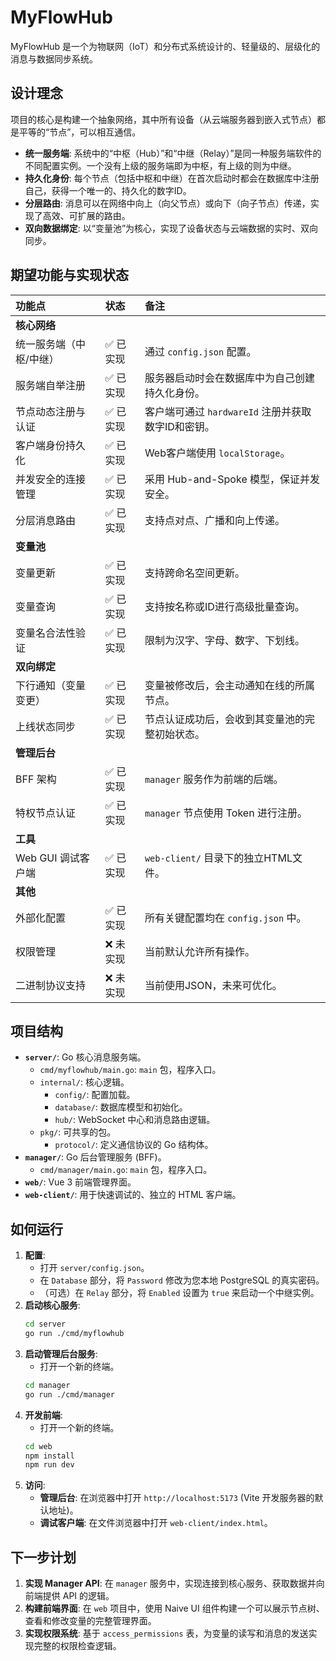 # MyFlowHub

MyFlowHub 是一个为物联网（IoT）和分布式系统设计的、轻量级的、层级化的消息与数据同步系统。

## 设计理念

项目的核心是构建一个抽象网络，其中所有设备（从云端服务器到嵌入式节点）都是平等的“节点”，可以相互通信。

- **统一服务端**: 系统中的“中枢（Hub）”和“中继（Relay）”是同一种服务端软件的不同配置实例。一个没有上级的服务端即为中枢，有上级的则为中继。
- **持久化身份**: 每个节点（包括中枢和中继）在首次启动时都会在数据库中注册自己，获得一个唯一的、持久化的数字ID。
- **分层路由**: 消息可以在网络中向上（向父节点）或向下（向子节点）传递，实现了高效、可扩展的路由。
- **双向数据绑定**: 以“变量池”为核心，实现了设备状态与云端数据的实时、双向同步。

## 期望功能与实现状态

| 功能点 | 状态 | 备注 |
| :--- | :--- | :--- |
| **核心网络** | | |
| 统一服务端（中枢/中继） | ✅ 已实现 | 通过 `config.json` 配置。 |
| 服务端自举注册 | ✅ 已实现 | 服务器启动时会在数据库中为自己创建持久化身份。 |
| 节点动态注册与认证 | ✅ 已实现 | 客户端可通过 `hardwareId` 注册并获取数字ID和密钥。 |
| 客户端身份持久化 | ✅ 已实现 | Web客户端使用 `localStorage`。 |
| 并发安全的连接管理 | ✅ 已实现 | 采用 Hub-and-Spoke 模型，保证并发安全。 |
| 分层消息路由 | ✅ 已实现 | 支持点对点、广播和向上传递。 |
| **变量池** | | |
| 变量更新 | ✅ 已实现 | 支持跨命名空间更新。 |
| 变量查询 | ✅ 已实现 | 支持按名称或ID进行高级批量查询。 |
| 变量名合法性验证 | ✅ 已实现 | 限制为汉字、字母、数字、下划线。 |
| **双向绑定** | | |
| 下行通知（变量变更） | ✅ 已实现 | 变量被修改后，会主动通知在线的所属节点。 |
| 上线状态同步 | ✅ 已实现 | 节点认证成功后，会收到其变量池的完整初始状态。 |
| **管理后台** | | |
| BFF 架构 | ✅ 已实现 | `manager` 服务作为前端的后端。 |
| 特权节点认证 | ✅ 已实现 | `manager` 节点使用 Token 进行注册。 |
| **工具** | | |
| Web GUI 调试客户端 | ✅ 已实现 | `web-client/` 目录下的独立HTML文件。 |
| **其他** | | |
| 外部化配置 | ✅ 已实现 | 所有关键配置均在 `config.json` 中。 |
| 权限管理 | ❌ 未实现 | 当前默认允许所有操作。 |
| 二进制协议支持 | ❌ 未实现 | 当前使用JSON，未来可优化。 |

## 项目结构

-   **`server/`**: Go 核心消息服务端。
    -   `cmd/myflowhub/main.go`: `main` 包，程序入口。
    -   `internal/`: 核心逻辑。
        -   `config/`: 配置加载。
        -   `database/`: 数据库模型和初始化。
        -   `hub/`: WebSocket 中心和消息路由逻辑。
    -   `pkg/`: 可共享的包。
        -   `protocol/`: 定义通信协议的 Go 结构体。
-   **`manager/`**: Go 后台管理服务 (BFF)。
    -   `cmd/manager/main.go`: `main` 包，程序入口。
-   **`web/`**: Vue 3 前端管理界面。
-   **`web-client/`**: 用于快速调试的、独立的 HTML 客户端。

## 如何运行

1.  **配置**:
    *   打开 `server/config.json`。
    *   在 `Database` 部分，将 `Password` 修改为您本地 PostgreSQL 的真实密码。
    *   （可选）在 `Relay` 部分，将 `Enabled` 设置为 `true` 来启动一个中继实例。
2.  **启动核心服务**:
    ```bash
    cd server
    go run ./cmd/myflowhub
    ```
3.  **启动管理后台服务**:
    *   打开一个新的终端。
    ```bash
    cd manager
    go run ./cmd/manager
    ```
4.  **开发前端**:
    *   打开一个新的终端。
    ```bash
    cd web
    npm install
    npm run dev
    ```
5.  **访问**:
    *   **管理后台**: 在浏览器中打开 `http://localhost:5173` (Vite 开发服务器的默认地址)。
    *   **调试客户端**: 在文件浏览器中打开 `web-client/index.html`。

## 下一步计划

1.  **实现 Manager API**: 在 `manager` 服务中，实现连接到核心服务、获取数据并向前端提供 API 的逻辑。
2.  **构建前端界面**: 在 `web` 项目中，使用 Naive UI 组件构建一个可以展示节点树、查看和修改变量的完整管理界面。
3.  **实现权限系统**: 基于 `access_permissions` 表，为变量的读写和消息的发送实现完整的权限检查逻辑。
